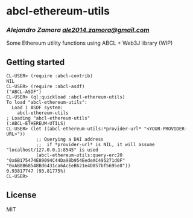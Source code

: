 # abcl-ethereum-utils
### _Alejandro Zamora <ale2014.zamora@gmail.com>_

Some Ethereum utility functions using ABCL + Web3J library (WIP)


## Getting started
```
CL-USER> (require :abcl-contrib)
NIL
CL-USER> (require :abcl-asdf)
("ABCL-ASDF")
CL-USER> (ql:quickload :abcl-ethereum-utils)
To load "abcl-ethereum-utils":
  Load 1 ASDF system:
    abcl-ethereum-utils
; Loading "abcl-ethereum-utils"
(:ABCL-ETHEREUM-UTILS)
CL-USER> (let ((abcl-ethereum-utils:*provider-url* "<YOUR-PROVIDER-URL>"))
           ;; Querying a DAI address
           ;;  if *provider-url* is NIL, it will assume "localhost/127.0.0.1:8545" is used
           (abcl-ethereum-utils:query-erc20 "0x6B175474E89094C44Da98b954EedeAC495271d0F" "0xAB8B68548Bd6431ca6AcEeB621e4D857bf5695e8"))
0.93817747 (93.81775%)
CL-USER>
```

## License

MIT
